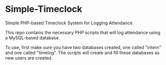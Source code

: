 # Simple-Timeclock

Simple PHP-based Timeclock System for Logging Attendance

This repo contains the necessary PHP scripts that will log attendance using a MySQL-based database.

To use, first make sure you have two databases created, one called "intern" and one called "timelog".
The scripts will create and fill these databases as new users are created. 
